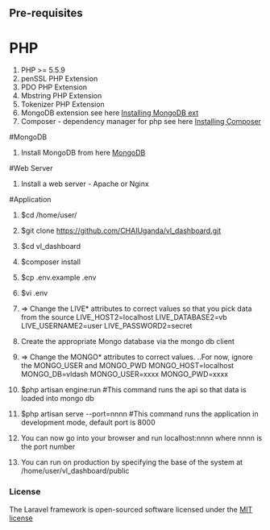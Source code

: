 ## Pre-requisites
# PHP
1. PHP >= 5.5.9
2. penSSL PHP Extension
3. PDO PHP Extension
4. Mbstring PHP Extension
5. Tokenizer PHP Extension
6. MongoDB extension see here [Installing MongoDB ext](https://docs.mongodb.com/manual/installation/)
7. Composer - dependency manager for php  see here [Installing Composer](https://getcomposer.org/doc/00-intro.md) 

#MongoDB 
1. Install MongoDB from here [MongoDB](https://docs.mongodb.com/manual/installation/)

#Web Server
1. Install a web server - Apache or Nginx

#Application
1. $cd /home/user/
2. $git clone https://github.com/CHAIUganda/vl_dashboard.git
3. $cd vl_dashboard
4. $composer install
5. $cp .env.example .env
6. $vi .env
7. => Change the LIVE* attributes to correct values so that you pick data from the source
	LIVE_HOST2=localhost
	LIVE_DATABASE2=vb
	LIVE_USERNAME2=user
	LIVE_PASSWORD2=secret
8. Create the appropriate Mongo database via the mongo db client
9. => Change the MONGO* attributes to correct values. ..For now, ignore the MONGO_USER and MONGO_PWD
	MONGO_HOST=localhost
	MONGO_DB=vldash
	MONGO_USER=xxxx
	MONGO_PWD=xxxx 

10. $php artisan engine:run #This  command runs the api so that data is loaded into mongo db
11. $php artisan serve --port=nnnn #This command runs the application in development mode, default port is 8000
12. You can now go into your browser and run localhost:nnnn where nnnn is the port number
13. You can run on production by specifying the base of the system at /home/user/vl_dashboard/public
### License

The Laravel framework is open-sourced software licensed under the [MIT license](http://opensource.org/licenses/MIT)
